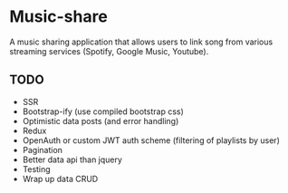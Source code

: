 # Music-share

A music sharing application that allows users to link song from various streaming services (Spotify, Google Music, Youtube).

## TODO
* SSR
* Bootstrap-ify (use compiled bootstrap css)
* Optimistic data posts (and error handling)
* Redux
* OpenAuth or custom JWT auth scheme (filtering of playlists by user)
* Pagination
* Better data api than jquery
* Testing
* Wrap up data CRUD
